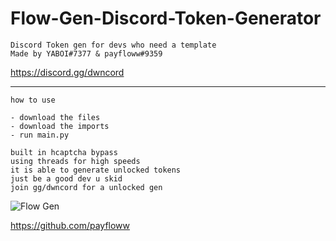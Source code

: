 # Flow-Gen-Discord-Token-Generator
<p align="center">
    
</p>

```
Discord Token gen for devs who need a template
Made by YABOI#7377 & payfloww#9359
```
https://discord.gg/dwncord
________________________________

```
how to use
```
```
- download the files 
- download the imports
- run main.py
```
```
built in hcaptcha bypass
using threads for high speeds
it is able to generate unlocked tokens
just be a good dev u skid
join gg/dwncord for a unlocked gen
```





![Flow Gen](https://user-images.githubusercontent.com/89107550/180579021-4dc4741f-7381-4130-b9e4-808058504bb1.gif)

https://github.com/payfloww
